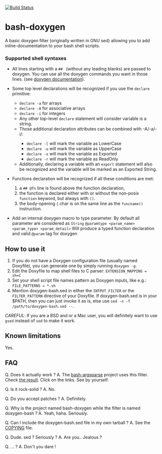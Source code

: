 [![Build Status](https://travis-ci.org/Anvil/bash-doxygen.svg?branch=master)](https://travis-ci.org/Anvil/bash-doxygen)

bash-doxygen
============

A basic doxygen filter (originally written in GNU sed) allowing you to
add inline-documentation to your bash shell scripts.

### Supported shell syntaxes

* All lines starting with a `## ` (without any leading blanks) are
  passed to doxygen. You can use all the doxygen commands you want in
  those lines. (see [doxygen
  documentation](http://www.stack.nl/~dimitri/doxygen/manual/commands.html)).

* Some top level declarations will be recognized if you use the
  `declare` primitive:
  * `declare -a` for arrays
  * `declare -A` for associative arrays
  * `declare -i` for integers
  * Any other top-level `declare` statement will consider variable is a string.
  * Those additional declaration attributes can be combined with -A/-a/-i/<none>:
    * `declare -l` will mark the variable as LowerCase
    * `declare -u` will mark the variable as UpperCase
    * `declare -x` will mark the variable as Exported
    * `declare -r` will mark the variable as ReadOnly
  * Additionally, declaring a variable with an `export` statement will
    also be recognized and the variable will be marked as an Exported
    String.

* Functions declaration will be recognized if all these conditions are met:
  1. a `## @fn` line is found above the function declaration,
  2. the function is declared either with or without the non-posix
  `function` keyword, but always with `()`.
  3. the body-opening `{` char is on the same line as the
  `funcname()` instruction.

* Add an internal doxygen macro to type parameter. By default all parameter are considered as `String`
  `@paramtype <param_name> <param_type> <param_detail>`
  Will produce a typed function declaration and valid `@param` tag for doxygen

How to use it
-------------

1. If you do not have a Doxygen configuration file (usually named
   Doxyfile), you can generate one by simply running `doxygen -g`.
2. Edit the Doxyfile to map shell files to C parser: `EXTENSION_MAPPING = sh=C`
3. Set your shell script file names pattern as Doxygen inputs, like
   e.g.: `FILE_PATTERNS = *.sh`
4. Mention doxygen-bash.sed in either the `INTPUT_FILTER` or the
   `FILTER_PATTERN` directive of your Doxyfile. If doxygen-bash.sed is
   in your $PATH, then you can just invoke it as is, else use `sed -n
   -f /path/to/doxygen-bash.sed --`.

*CAREFUL*: If you are a BSD and or a Mac user, you will definitely want
to use `gsed` instead of `sed` to make it work.

Known limitations
-----------------

Yes.

FAQ
---

Q. Does it actually work ?
A. The [bash-argsparse](https://github.com/Anvil/bash-argsparse)
project uses this filter. Check
[the result](http://argsparse.livna.org/doxygen/). Click on the
links. See by yourself.

Q. Is it rock-solid ?
A. No.

Q. Do you accept patches ?
A. Definitely.

Q. Why is the project named bash-doxygen while the filter is named
doxygen-bash ?
A. Yeah, haha. Seriously.

Q. Can I include the doxygen-bash.sed file in my own tarball ?
A. See the [COPYING](COPYING) file.

Q. Dude. sed ? Seriously ?
A. Are you.. Jealous ?

Q. ... ?
A. Don't you dare !
